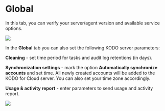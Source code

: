 # Global

In this tab, you can verify your server/agent version and available service options.

![](https://gblobscdn.gitbook.com/assets%2F-MARp0PEmGx7WatFFC6-%2F-MXBovJpZ7pDvB63EH3s%2F-MXCSExQTkedKZETqxf3%2Fimage.png?alt=media&token=4eb80080-4e8f-459e-abdc-3a82173e8ad8)

In the **Global** tab you can also set the following KODO server parameters:

**Cleaning** - set time period for tasks and audit log retentions \(in days\).

**Synchronization settings** - mark the option **Automatically synchronize accounts** and set time. All newly created accounts will be added to the KODO for Cloud server. You can also set your time zone accordingly.

**Usage & activity report** - enter parameters to send usage and activity report.

![](https://gblobscdn.gitbook.com/assets%2F-MARp0PEmGx7WatFFC6-%2F-MXBovJpZ7pDvB63EH3s%2F-MXCSkIyTg9_7aqcamNd%2Fimage.png?alt=media&token=1bd65ad1-a997-4f74-b42b-384ed26ba7b8)

